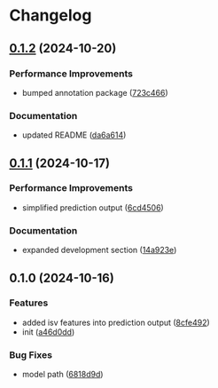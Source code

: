 # Changelog

## [0.1.2](https://github.com/geneton-ltd/genovisio_isv/compare/v0.1.1...v0.1.2) (2024-10-20)


### Performance Improvements

* bumped annotation package ([723c466](https://github.com/geneton-ltd/genovisio_isv/commit/723c466350c965192d821816a6c9881e8f59f292))


### Documentation

* updated README ([da6a614](https://github.com/geneton-ltd/genovisio_isv/commit/da6a614926aca352cc1e20ef63617043c15badce))

## [0.1.1](https://github.com/geneton-ltd/genovisio_isv/compare/v0.1.0...v0.1.1) (2024-10-17)


### Performance Improvements

* simplified prediction output ([6cd4506](https://github.com/geneton-ltd/genovisio_isv/commit/6cd4506332855f8509599aab03294029acbe6186))


### Documentation

* expanded development section ([14a923e](https://github.com/geneton-ltd/genovisio_isv/commit/14a923e698bfd56d4540684782d265abeb13d742))

## 0.1.0 (2024-10-16)


### Features

* added isv features into prediction output ([8cfe492](https://github.com/geneton-ltd/genovisio_isv/commit/8cfe49266cf0d80bcc6bb13fc7cb502a8ae0fbbe))
* init ([a46d0dd](https://github.com/geneton-ltd/genovisio_isv/commit/a46d0dd10b6d8710f9ab28866490c84e598d1be5))


### Bug Fixes

* model path ([6818d9d](https://github.com/geneton-ltd/genovisio_isv/commit/6818d9dcfcc9ebe565c2e4f74eddb27dde82529d))
